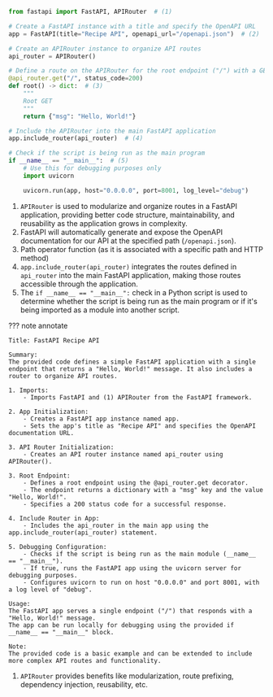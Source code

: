 ``` py
from fastapi import FastAPI, APIRouter  # (1)

# Create a FastAPI instance with a title and specify the OpenAPI URL
app = FastAPI(title="Recipe API", openapi_url="/openapi.json")  # (2)

# Create an APIRouter instance to organize API routes
api_router = APIRouter()

# Define a route on the APIRouter for the root endpoint ("/") with a GET method and a status code of 200
@api_router.get("/", status_code=200)
def root() -> dict:  # (3)
    """
    Root GET
    """
    return {"msg": "Hello, World!"}

# Include the APIRouter into the main FastAPI application
app.include_router(api_router)  # (4)

# Check if the script is being run as the main program
if __name__ == "__main__":  # (5)
    # Use this for debugging purposes only
    import uvicorn

    uvicorn.run(app, host="0.0.0.0", port=8001, log_level="debug")
```

1.  `APIRouter` is used to modularize and organize routes in a FastAPI application, providing better code structure, maintainability, and reusability as the application grows in complexity.
2.  FastAPI will automatically generate and expose the OpenAPI documentation for our API at the specified path (`/openapi.json`).
3.  Path operator function (as it is associated with a specific path and HTTP method)
4.  `app.include_router(api_router)` integrates the routes defined in `api_router` into the main FastAPI application, making those routes accessible through the application.
5.  The `if __name__ == "__main__":` check in a Python script is used to determine whether the script is being run as the main program or if it's being imported as a module into another script.

??? note annotate 

    Title: FastAPI Recipe API
    
    Summary:
    The provided code defines a simple FastAPI application with a single endpoint that returns a "Hello, World!" message. It also includes a router to organize API routes.
    
    1. Imports:
        - Imports FastAPI and (1) APIRouter from the FastAPI framework.
    
    2. App Initialization:
        - Creates a FastAPI app instance named app.
        - Sets the app's title as "Recipe API" and specifies the OpenAPI documentation URL.
    
    3. API Router Initialization:
        - Creates an API router instance named api_router using APIRouter().
    
    3. Root Endpoint:
        - Defines a root endpoint using the @api_router.get decorator.
        - The endpoint returns a dictionary with a "msg" key and the value "Hello, World!".
        - Specifies a 200 status code for a successful response.
    
    4. Include Router in App:
        - Includes the api_router in the main app using the app.include_router(api_router) statement.
    
    5. Debugging Configuration:
        - Checks if the script is being run as the main module (__name__ == "__main__").
        - If true, runs the FastAPI app using the uvicorn server for debugging purposes.
        - Configures uvicorn to run on host "0.0.0.0" and port 8001, with a log level of "debug".
    
    Usage:
    The FastAPI app serves a single endpoint ("/") that responds with a "Hello, World!" message.
    The app can be run locally for debugging using the provided if __name__ == "__main__" block.
    
    Note:
    The provided code is a basic example and can be extended to include more complex API routes and functionality.

1.  `APIRouter` provides benefits like modularization, route prefixing, dependency injection, reusability, etc.
